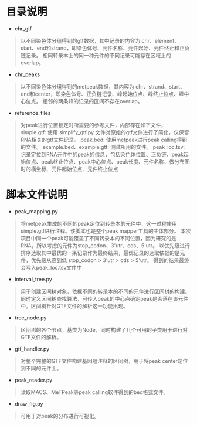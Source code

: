 # 目录说明
* chr_gtf
> 以不同染色体分组得到的gtf数据，其中记录的内容为 chr、element、start、end和strand，即染色体号、元件名称、元件起始、元件终止和正负链记录。
> 相同转录本上的同一种元件的不同记录可能存在区域上的overlap。

* chr_peaks
> 以不同染色体分组得到的metpeak数据，其内容为 chr、strand、start、end和center，即染色体号、正负链记录、峰起始位点、峰终止位点、峰中心位点。
> 相邻的两条峰的记录的区间不存在overlap。

* reference_files
> 对peak进行位置锁定时所需要的参考文件，内部存在如下文件，
> simple.gtf: 使用 simplify_gtf.py 文件对原始的gtf文件进行了简化，仅保留RNA相关的gtf文件记录。
> peak.bed: 使用metpeak进行peak calling得到的文件。
> example.bed、example.gtf: 测试所用的文件。
> peak_loc.tsv: 记录定位到RNA元件中的peak的信息，包括染色体位置、正负链、peak起始位点、peak终止位点、peak中心位点、peak长度、元件名称、做分布图时的横坐标、元件起始位点、元件终止位点

# 脚本文件说明
* peak_mapping.py
> 将metpeak生成的不同的peak定位到转录本的元件中，这一过程使用simple.gtf进行注释。该脚本也是整个peak mapper工具的主体部分。
> 本次项目中同一个peak可能覆盖了不同转录本的不同位置，因为研究的是RNA，所以考虑的元件为stop_codon、3'utr、cds、5'utr。
> 以优先级进行排序选取其中最优的一条记录作为最终结果，最优记录的选取依据的是元件，优先级从高到低 stop_codon > 3'utr > cds > 5'utr。
> 得到的结果最终会写入peak_loc.tsv文件中

* interval_tree.py
> 用于创建区间树对象，依据不同的转录本的不同的元件进行区间树的构建。
> 同时定义区间树查找算法，可传入peak的中心点确定peak是否落在该元件中。区间树针对GTF文件的解析这一功能出现。

* tree_node.py
> 区间树的各个节点，基类为Node，同时构建了几个可用的子类用于进行对GTF文件的解析。

* gtf_handler.py
> 对整个完整的GTF文件构建基因组注释的区间树，用于将peak center定位到不同的元件上。

* peak_reader.py
> 读取MACS、MeTPeak等peak calling软件得到的bed格式文件。

* draw_fig.py
> 可用于对peak的分布进行可视化。
